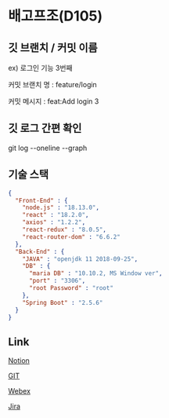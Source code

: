 # 배고프조(D105)



## 깃 브랜치 / 커밋 이름

ex) 로그인 기능 3번째 

커밋 브랜치 명 : feature/login 

커밋 메시지 : feat:Add login 3

## 깃 로그 간편 확인

git log --oneline --graph

## 기술 스택



```json
{
  "Front-End" : {
    "node.js" : "18.13.0",
    "react" : "18.2.0",
    "axios" : "1.2.2",
    "react-redux" : "8.0.5",
    "react-router-dom" : "6.6.2"
  },
  "Back-End" : {
    "JAVA" : "openjdk 11 2018-09-25",
    "DB" : { 
      "maria DB" : "10.10.2, MS Window ver",
      "port" : "3306", 
      "root Password" : "root"
    },
    "Spring Boot" : "2.5.6"
  }
}
```

## Link

[Notion](https://www.notion.so/D105-a32f3c0d0d6644bbaa9afed10fb68d7f)

[GIT](https://lab.ssafy.com/s08-webmobile1-sub2/S08P12D105)

[Webex](https://ssafyclass.webex.com/meet/bingbang809w)

[Jira](https://ssafy.atlassian.net/jira/software/c/projects/S08P12D105/boards/1336)
